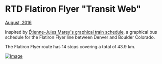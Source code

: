 
# RTD Flatiron Flyer "Transit Web"

[<span class="pubdate">August, 2016</span>](https://natronics.github.io/RTD-FFweb/)

Inspired by [Étienne-Jules Marey's graphical train schedule](http://www.edwardtufte.com/bboard/q-and-a-fetch-msg?msg_id=0003zP), a graphical bus schedule for the Flatiron Flyer line between Denver and Boulder Colorado.




The Flatiron Flyer route has 14 stops covering a total of 43.9 km.










[![Image](https://natronics.github.io/RTD-FFWeb/index_files/index_4_0.svg)](index_files/index_4_0.svg)




